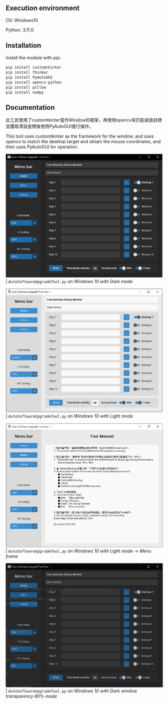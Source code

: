 ## Execution environment
OS: Windows10

Python: 3.11.0

## Installation
Install the module with pip:
```
pip install customtkinter
pip install thinker
pip install PyAutoGUI
pip install opencv-python
pip install pillow
pip install numpy
```

## Documentation
此工具使用了customtkinter當作Window的框架，再使用opencv來匹配桌面目標並獲取滑鼠座標後使用PyAutoGUI進行操作。

This tool uses customtkinter as the framework for the window, and uses opencv to match the desktop target and obtain the mouse coordinates, and then uses PyAutoGUI for operation.

![](Demo/Dark.png)
| _`AutoSoftwareUpgradeTool.py` on Windows 10 with Dark mode_

![](Demo/Light.png)
| _`AutoSoftwareUpgradeTool.py` on Windows 10 with Light mode_

![](Demo/Menu.png)
| _`AutoSoftwareUpgradeTool.py` on Windows 10 with Light mode -> Menu frame_

![](Demo/Dark_window_transparency.png)
| _`AutoSoftwareUpgradeTool.py` on Windows 10 with Dark window transparency 80% mode_
###
